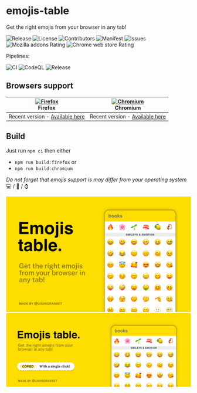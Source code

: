 # emojis-table
Get the right emojis from your browser in any tab!

![Release](https://img.shields.io/github/package-json/v/louisgrasset/emojis-table/main?label=release&color=#4c1)
![License](https://img.shields.io/github/license/louisgrasset/emojis-table?color=#4c1)
![Contributors](https://img.shields.io/github/contributors/louisgrasset/emojis-table?color=#4c1)
![Manifest](https://img.shields.io/badge/support-mv3_only-f44336)
![Issues](https://img.shields.io/github/issues/louisgrasset/emojis-table)
![Mozilla addons Rating](https://img.shields.io/amo/rating/emojis-table?color=8A2BE2&logo=firefox&logoColor=white&label=Firefox%20Addons)
![Chrome web store Rating](https://img.shields.io/chrome-web-store/rating/lkpflloaceieinnhchbmfefimjliigcj?color=8A2BE2&logo=googlechrome&logoColor=white&label=Chrome%20Web%20Store)

Pipelines:

![CI](https://img.shields.io/github/actions/workflow/status/louisgrasset/emojis-table/ci.yml?label=ci)
![CodeQL](https://img.shields.io/github/actions/workflow/status/louisgrasset/emojis-table/codeql.yml?label=codeql)
![Release](https://img.shields.io/github/actions/workflow/status/louisgrasset/emojis-table/release.yml?label=release)
## Browsers support

| [<img src="https://raw.githubusercontent.com/alrra/browser-logos/master/src/firefox/firefox_48x48.png" alt="Firefox" width="24px" height="24px" />](http://godban.github.io/browsers-support-badges/)<br/>Firefox | [<img src="https://raw.githubusercontent.com/alrra/browser-logos/master/src/chromium/chromium_48x48.png" alt="Chromium" width="24px" height="24px" />](https://godban.github.io/browsers-support-badges/)<br/>Chromium |
|-------------------------------------------------------------------------------------------------------------------------------------------------------------------------------------------------------------------|------------------------------------------------------------------------------------------------------------------------------------------------------------------------------------------------------------------------|
| Recent version                                                                    -                    [Available here](https://addons.mozilla.org/firefox/addon/emojis-table/)                                   | Recent version -               [Available here](https://chrome.google.com/webstore/detail/lkpflloaceieinnhchbmfefimjliigcj/)                                                                                           |                                                                                                                                                                 
## Build
Just run `npm ci` then either
* `npm run build:firefox` or
* `npm run build:chromium` 

_Do not forget that emojis support is may differ from your operating system_ 💻 / 📱 / ⌚

![emojis-table screenshot](meta/store-front.png)
![emojis-table screenshot large](meta/store-marquee.png)
